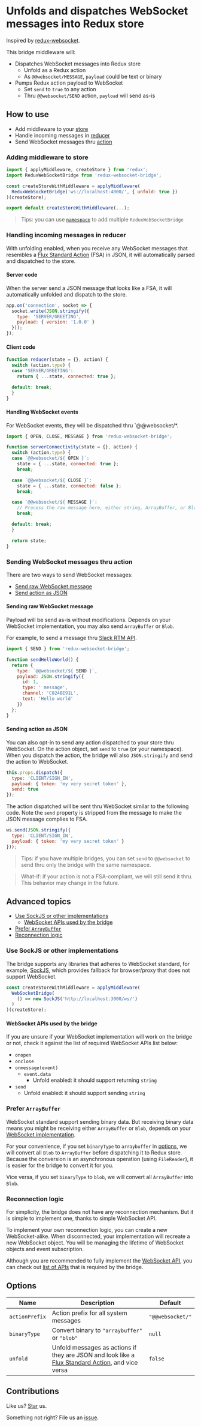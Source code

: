 # Unfolds and dispatches WebSocket messages into Redux store

Inspired by [redux-websocket](https://github.com/giantmachines/redux-websocket).

This bridge middleware will:

* Dispatches WebSocket messages into Redux store
  * Unfold as a Redux action
  * As `@@websocket/MESSAGE`, `payload` could be text or binary
* Pumps Redux action payload to WebSocket
  * Set `send` to `true` to any action
  * Thru `@@websocket/SEND` action, `payload` will send as-is

## How to use

* Add middleware to your [store](#adding-middleware-to-store)
* Handle incoming messages in [reducer](#handling-incoming-messages-in-reducer)
* Send WebSocket messages thru [action](#sending-websocket-messages-thru-action)

### Adding middleware to store

```js
import { applyMiddleware, createStore } from 'redux';
import ReduxWebSocketBridge from 'redux-websocket-bridge';

const createStoreWithMiddleware = applyMiddleware(
  ReduxWebSocketBridge('ws://localhost:4000/', { unfold: true })
)(createStore);

export default createStoreWithMiddleware(...);
```

> Tips: you can use [`namespace`](#options) to add multiple `ReduxWebSocketBridge`

### Handling incoming messages in reducer

With unfolding enabled, when you receive any WebSocket messages that resembles a [Flux Standard Action](https://github.com/acdlite/flux-standard-action) (FSA) in JSON, it will automatically parsed and dispatched to the store.

#### Server code

When the server send a JSON message that looks like a FSA, it will automatically unfolded and dispatch to the store.

```js
app.on('connection', socket => {
  socket.write(JSON.stringify({
    type: 'SERVER/GREETING',
    payload: { version: '1.0.0' }
  }));
});
```

#### Client code

```js
function reducer(state = {}, action) {
  switch (action.type) {
  case 'SERVER/GREETING':
    return { ...state, connected: true };

  default: break;
  }
}
```

#### Handling WebSocket events

For WebSocket events, they will be dispatched thru `@@websocket/*.

```js
import { OPEN, CLOSE, MESSAGE } from 'redux-websocket-bridge';

function serverConnectivity(state = {}, action) {
  switch (action.type) {
  case `@@websocket/${ OPEN }`:
    state = { ...state, connected: true };
    break;

  case `@@websocket/${ CLOSE }`:
    state = { ...state, connected: false };
    break;

  case `@@websocket/${ MESSAGE }`:
    // Process the raw message here, either string, ArrayBuffer, or Blob
    break;

  default: break;
  }

  return state;
}
```

### Sending WebSocket messages thru action

There are two ways to send WebSocket messages:

* [Send raw WebSocket message](#sending-raw-websocket-message)
* [Send action as JSON](#sending-action-as-json)

#### Sending raw WebSocket message

Payload will be send as-is without modifications. Depends on your WebSocket implementation, you may also send `ArrayBuffer` or `Blob`.

For example, to send a message thru [Slack RTM API](https://api.slack.com/rtm).

```js
import { SEND } from 'redux-websocket-bridge';

function sendHelloWorld() {
  return {
    type: `@@websocket/${ SEND }`,
    payload: JSON.stringify({
      id: 1,
      type: ' message',
      channel: 'C024BE91L',
      text: 'Hello world'
    })
  };
}
```

#### Sending action as JSON

You can also opt-in to send any action dispatched to your store thru WebSocket. On the action object, set `send` to `true` (or your namespace). When you dispatch the action, the bridge will also `JSON.stringify` and send the action to WebSocket.

```js
this.props.dispatch({
  type: 'CLIENT/SIGN_IN',
  payload: { token: 'my very secret token' },
  send: true
});
```

The action dispatched will be sent thru WebSocket similar to the following code. Note the `send` property is stripped from the message to make the JSON message complies to FSA.

```js
ws.send(JSON.stringify({
  type: 'CLIENT/SIGN_IN',
  payload: { token: 'my very secret token' }
}));
```

> Tips: if you have multiple bridges, you can set `send` to `@@websocket` to send thru only the bridge with the same namespace.

> What-if: if your action is not a FSA-compliant, we will still send it thru. This behavior may change in the future.

## Advanced topics

* [Use SockJS or other implementations](#use-sockjs-or-other-implementations)
  * [WebSocket APIs used by the bridge](#websocket-apis-used-by-the-bridge)
* [Prefer `ArrayBuffer`](#prefer-arraybuffer)
* [Reconnection logic](#reconnection-logic)

### Use SockJS or other implementations

The bridge supports any libraries that adheres to WebSocket standard, for example, [SockJS](http://sockjs.org), which provides fallback for browser/proxy that does not support WebSocket.

```js
const createStoreWithMiddleware = applyMiddleware(
  WebSocketBridge(
    () => new SockJS('http://localhost:3000/ws/')
  )
)(createStore);
```

#### WebSocket APIs used by the bridge

If you are unsure if your WebSocket implementation will work on the bridge or not, check it against the list of required WebSocket APIs list below:

* `onopen`
* `onclose`
* `onmessage(event)`
  * `event.data`
    * Unfold enabled: it should support returning `string`
* `send`
  * Unfold enabled: it should support sending `string`

### Prefer `ArrayBuffer`

WebSocket standard support sending binary data. But receiving binary data means you might be receiving either `ArrayBuffer` or `Blob`, depends on your [WebSocket implementation](https://developer.mozilla.org/en-US/docs/Web/API/WebSocket).

For your convenience, if you set `binaryType` to `arraybuffer` in [options](#options), we will convert all `Blob` to `ArrayBuffer` before dispatching it to Redux store. Because the conversion is an asynchronous operation (using `FileReader`), it is easier for the bridge to convert it for you.

Vice versa, if you set `binaryType` to `blob`, we will convert all `ArrayBuffer` into `Blob`.

### Reconnection logic

For simplicity, the bridge does not have any reconnection mechanism. But it is simple to implement one, thanks to simple WebSocket API.

To implement your own reconnection logic, you can create a new WebSocket-alike. When disconnected, your implementation will recreate a new WebSocket object. You will be managing the lifetime of WebSocket objects and event subscription.

Although you are recommended to fully implement the [WebSocket API](https://developer.mozilla.org/en-US/docs/Web/API/WebSocket), you can check out [list of APIs](#websocket-apis-used-by-the-bridge) that is required by the bridge.

## Options

| Name | Description | Default |
| - | - | - |
| `actionPrefix` | Action prefix for all system messages | `"@@websocket/"` |
| `binaryType` | Convert binary to `"arraybuffer"` or `"blob"` | `null` |
| `unfold` | Unfold messages as actions if they are JSON and look like a [Flux Standard Action](https://github.com/acdlite/flux-standard-action), and vice versa | `false` |

## Contributions

Like us? [Star](https://github.com/compulim/redux-websocket-action-bridge/stargazers) us.

Something not right? File us an [issue](https://github.com/compulim/redux-websocket-action-bridge/issues).
